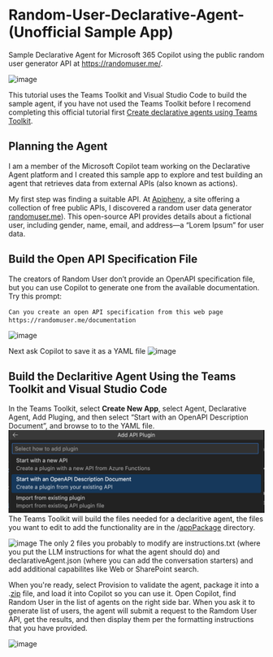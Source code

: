 # Random-User-Declarative-Agent- (Unofficial Sample App)
Sample Declarative Agent for Microsoft 365 Copilot using the public random user generator API at https://randomuser.me/. 

<img width="660" alt="image" src="https://github.com/user-attachments/assets/bca09f5a-851d-4b86-b2d0-49d739816c4a">

This tutorial uses the Teams Toolkit and Visual Studio Code to build the sample agent, if you have not used the Teams Toolkit before I recomend completing this official tutorial first [Create declarative agents using Teams Toolkit](https://learn.microsoft.com/en-us/microsoft-365-copilot/extensibility/build-declarative-agents?tabs=ttk).

## Planning the Agent
I am a member of the Microsoft Copilot team working on the Declarative Agent platform and I created this sample app to explore and test building an agent that retrieves data from external APIs (also known as actions). 

My first step was finding a suitable API. At [Apipheny](https://apipheny.io/free-api/), a site offering a collection of free public APIs, I discovered a random user data generator [randomuser.me](https://randomuser.me)). This open-source API provides details about a fictional user, including gender, name, email, and address—a “Lorem Ipsum” for user data.


## Build the Open API Specification File
The creators of Random User don’t provide an OpenAPI specification file, but you can use Copilot to generate one from the available documentation. Try this prompt:

```
Can you create an open API specification from this web page https://randomuser.me/documentation
```

![image](https://github.com/user-attachments/assets/35db6f72-e40b-42c5-9300-885100e9fa94)

Next ask Copilot to save it as a YAML file
![image](https://github.com/user-attachments/assets/74d85d5d-83db-4c15-b442-b4e91775cd4a)

## Build the Declaritive Agent Using the Teams Toolkit and Visual Studio Code
In the Teams Toolkit, select **Create New App**, select Agent, Declarative Agent, Add Pluging, and then select “Start with an OpenAPI Description Document”, and browse to to the YAML file. 
![alt text](image.png)
The Teams Toolkit will build the files needed for a declaritive agent, the files you want to edit to add the functionality are in the /[appPackage](https://github.com/alexheat/Random-User-Declarative-Agent-/tree/main/Random%20User/appPackage) directory.

![image](https://github.com/user-attachments/assets/c4aa467d-a1e9-4925-b401-e886baf230ae)
The only 2 files you probably to modify are instructions.txt (where you put the LLM instructions for what the agent should do) and declarativeAgent.json (where you can add the conversation starters) and add additional capabilites like Web or SharePoint search. 

When you're ready, select Provision to validate the agent, package it into a .[zip](https://github.com/alexheat/Random-User-Declarative-Agent-/blob/main/Random%20User/appPackage/build/RandomUser.zip) file, and load it into Copilot so you can use it. Open Copilot, find Random User in the list of agents on the right side bar. When you ask it to generate list of users, the agent will submit a request to the Ramdom User API, get the results, and then display them per the formatting instructions that you have provided. 

<img width="722" alt="image" src="https://github.com/user-attachments/assets/78c63941-b18e-41d6-9118-02193a4bbe1d">



